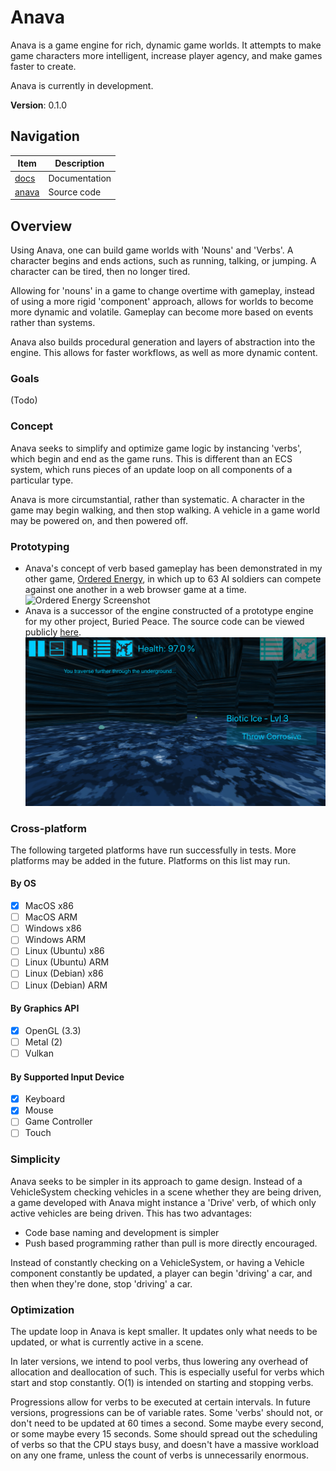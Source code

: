 # Anava

Anava is a game engine for rich, dynamic game worlds. It attempts to make game characters more intelligent, increase player agency, and make games faster to create.

Anava is currently in development.

**Version**: 0.1.0

## Navigation

| Item             | Description   |
|------------------|---------------|
| [docs](./docs)   | Documentation |
 | [anava](./anava) | Source code   |
## Overview

Using Anava, one can build game worlds with 'Nouns' and 'Verbs'. A character begins and ends actions, such as running, talking, or jumping. A character can be tired, then no longer tired. 

Allowing for 'nouns' in a game to change overtime with gameplay, instead of using a more rigid 'component' approach, allows for worlds to become more dynamic and volatile. Gameplay can become more based on events rather than systems.

Anava also builds procedural generation and layers of abstraction into the engine. This allows for faster workflows, as well as more dynamic content.

### Goals

(Todo)

### Concept

Anava seeks to simplify and optimize game logic by instancing 'verbs', which begin and end as the game runs. This is different than an ECS system, which runs pieces of an update loop on all components of a particular type.

Anava is more circumstantial, rather than systematic. A character in the game may begin walking, and then stop walking. A vehicle in a game world may be powered on, and then powered off.

### Prototyping

- Anava's concept of verb based gameplay has been demonstrated in my other game, [Ordered Energy](https://img.itch.zone/aW1hZ2UvODA1NTA2LzQ1ODI1NDEucG5n/original/nvwnb8.png), in which up to 63 AI soldiers can compete against one another in a web browser game at a time.
![Ordered Energy Screenshot](https://static.itch.io/images/loader.gif)
- Anava is a successor of the engine constructed of a prototype engine for my other project, Buried Peace. The source code can be viewed publicly [here](https://github.com/AlexanderFarrell/buried-peace-concept).
![Buried Peace Screenshot](https://github.com/AlexanderFarrell/buried-peace-concept/blob/master/Screenshots/IMG_4324.PNG?raw=true)

### Cross-platform

The following targeted platforms have run successfully in tests. More platforms may be added in the future. Platforms on this list may run.

#### By OS

- [x] MacOS x86
- [ ] MacOS ARM
- [ ] Windows x86
- [ ] Windows ARM
- [ ] Linux (Ubuntu) x86
- [ ] Linux (Ubuntu) ARM
- [ ] Linux (Debian) x86
- [ ] Linux (Debian) ARM

#### By Graphics API

- [x] OpenGL (3.3)
- [ ] Metal  (2)
- [ ] Vulkan

#### By Supported Input Device

- [x] Keyboard 
- [x] Mouse
- [ ] Game Controller
- [ ] Touch

### Simplicity

Anava seeks to be simpler in its approach to game design. Instead of a VehicleSystem checking vehicles in a scene whether they are being driven, a game developed with Anava might instance a 'Drive' verb, of which only active vehicles are being driven. This has two advantages:

- Code base naming and development is simpler
- Push based programming rather than pull is more directly encouraged. 

Instead of constantly checking on a VehicleSystem, or having a Vehicle component constantly be updated, a player can begin 'driving' a car, and then when they're done, stop 'driving' a car.  

### Optimization

The update loop in Anava is kept smaller. It updates only what needs to be updated, or what is currently active in a scene. 

In later versions, we intend to pool verbs, thus lowering any overhead of allocation and deallocation of such. This is especially useful for verbs which start and stop constantly. O(1) is intended on starting and stopping verbs.

Progressions allow for verbs to be executed at certain intervals. In future versions, progressions can be of variable rates. Some 'verbs' should not, or don't need to be updated at 60 times a second. Some maybe every second, or some maybe every 15 seconds. Some should spread out the scheduling of verbs so that the CPU stays busy, and doesn't have a massive workload on any one frame, unless the count of verbs is unnecessarily enormous.